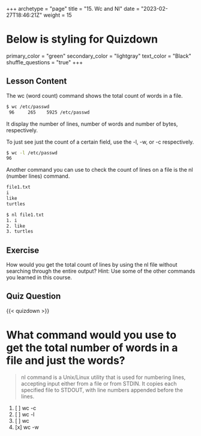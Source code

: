 +++
archetype = "page"
title = "15. Wc and Nl"
date = "2023-02-27T18:46:21Z"
weight = 15
# Below is styling for Quizdown
primary_color = "green"
secondary_color = "lightgray"
text_color = "Black"
shuffle_questions = "true"
+++

## Lesson Content

The wc (word count) command shows the total count of words in a file. 

```bash
$ wc /etc/passwd
 96     265    5925 /etc/passwd
```

It display the number of lines, number of words and number of bytes, respectively.

To just see just the count of a certain field, use the -l, -w, or -c respectively. 

```bash
$ wc -l /etc/passwd
96
```

Another command you can use to check the count of lines on a file is the nl (number lines) command. 

```bash
file1.txt
i
like
turtles
```

```bash
$ nl file1.txt
1. i
2. like
3. turtles
```

## Exercise

How would you get the total count of lines by using the nl file without searching through the entire output? Hint: Use some of the other commands you learned in this course.

## Quiz Question

{{< quizdown >}}

# What command would you use to get the total number of words in a file and just the words?

> nl command is a Unix/Linux utility that is used for numbering lines, accepting input either from a file or from STDIN. It copies each specified file to STDOUT, with line numbers appended before the lines. 

1. [ ] wc -c
2. [ ] wc -l
3. [ ] wc
4. [x] wc -w 

